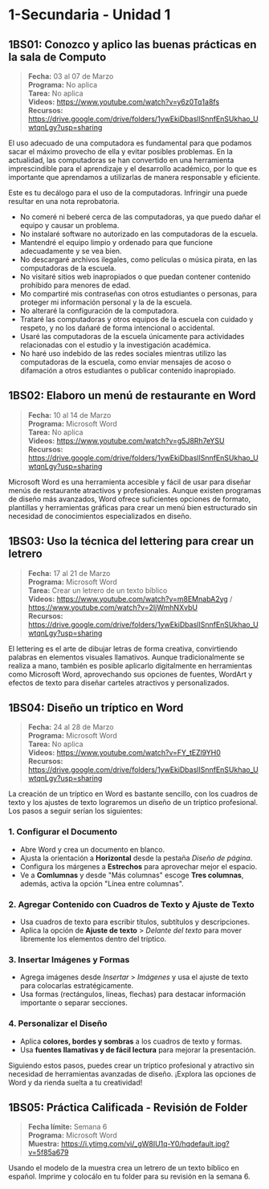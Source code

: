 # 1-Secundaria - Unidad 1

## 1BS01: Conozco y aplico las buenas prácticas en la sala de Computo

> <i class="bi bi-calendar"></i> **Fecha:** 03 al 07 de Marzo<br><i class="bi bi-laptop"></i> **Programa:** No aplica <br><i class="bi bi-clipboard-check"></i> **Tarea:** No aplica <br><i class="bi bi-youtube txt-red"></i> **Videos:** https://www.youtube.com/watch?v=y6z0Tq1a8fs<br><i class="bi bi-backpack"></i> **Recursos:** https://drive.google.com/drive/folders/1ywEkiDbaslISnnfEnSUkhao_UwtqnLgy?usp=sharing

El uso adecuado de una computadora es fundamental para que podamos sacar el máximo provecho de ella y evitar posibles problemas. En la actualidad, las computadoras se han convertido en una herramienta imprescindible para el aprendizaje y el desarrollo académico, por lo que es importante que aprendamos a utilizarlas de manera responsable y eficiente.

Este es tu decálogo para el uso de la computadoras. Infringir una puede resultar en una nota reprobatoria.

- No comeré ni beberé cerca de las computadoras, ya que puedo dañar el equipo y causar un problema.
- No instalaré software no autorizado en las computadoras de la escuela.
- Mantendré el equipo limpio y ordenado para que funcione adecuadamente y se vea bien.
- No descargaré archivos ilegales, como películas o música pirata, en las computadoras de la escuela.
- No visitaré sitios web inapropiados o que puedan contener contenido prohibido para menores de edad.
- Mo compartiré mis contraseñas con otros estudiantes o personas, para proteger mi información personal y la de la escuela.
- No alteraré la configuración de la computadora.
- Trataré las computadoras y otros equipos de la escuela con cuidado y respeto, y no los dañaré de forma intencional o accidental.
- Usaré las computadoras de la escuela únicamente para actividades relacionadas con el estudio y la investigación académica.
- No haré uso indebido de las redes sociales mientras utilizo las computadoras de la escuela, como enviar mensajes de acoso o difamación a otros estudiantes o publicar contenido inapropiado.

## 1BS02: Elaboro un menú de restaurante en Word

> <i class="bi bi-calendar"></i> **Fecha:** 10 al 14 de Marzo<br><i class="bi bi-laptop"></i> **Programa:** Microsoft Word <br><i class="bi bi-clipboard-check"></i> **Tarea:** No aplica <br><i class="bi bi-youtube txt-red"></i> **Videos:** https://www.youtube.com/watch?v=g5J8Rh7eYSU<br><i class="bi bi-backpack"></i> **Recursos:** https://drive.google.com/drive/folders/1ywEkiDbaslISnnfEnSUkhao_UwtqnLgy?usp=sharing

Microsoft Word es una herramienta accesible y fácil de usar para diseñar menús de restaurante atractivos y profesionales. Aunque existen programas de diseño más avanzados, Word ofrece suficientes opciones de formato, plantillas y herramientas gráficas para crear un menú bien estructurado sin necesidad de conocimientos especializados en diseño.

## 1BS03: Uso la técnica del lettering para crear un letrero

> <i class="bi bi-calendar"></i> **Fecha:** 17 al 21 de Marzo<br><i class="bi bi-laptop"></i> **Programa:** Microsoft Word <br><i class="bi bi-clipboard-check"></i> **Tarea:** Crear un letrero de un texto bíblico <br><i class="bi bi-youtube txt-red"></i> **Videos:** https://www.youtube.com/watch?v=m8EMnabA2yg / https://www.youtube.com/watch?v=2IjWmhNXvbU<br><i class="bi bi-backpack"></i> **Recursos:** https://drive.google.com/drive/folders/1ywEkiDbaslISnnfEnSUkhao_UwtqnLgy?usp=sharing

El lettering es el arte de dibujar letras de forma creativa, convirtiendo palabras en elementos visuales llamativos. Aunque tradicionalmente se realiza a mano, también es posible aplicarlo digitalmente en herramientas como Microsoft Word, aprovechando sus opciones de fuentes, WordArt y efectos de texto para diseñar carteles atractivos y personalizados.

## 1BS04: Diseño un tríptico en Word

> <i class="bi bi-calendar"></i> **Fecha:** 24 al 28 de Marzo<br><i class="bi bi-laptop"></i> **Programa:** Microsoft Word <br><i class="bi bi-clipboard-check"></i> **Tarea:** No aplica <br><i class="bi bi-youtube txt-red"></i> **Videos:** https://www.youtube.com/watch?v=FY_tEZl9YH0<br><i class="bi bi-backpack"></i> **Recursos:** https://drive.google.com/drive/folders/1ywEkiDbaslISnnfEnSUkhao_UwtqnLgy?usp=sharing

La creación de un tríptico en Word es bastante sencillo, con los cuadros de texto y los ajustes de texto lograremos un diseño de un tríptico profesional. Los pasos a seguir serían los siguientes:

### 1. Configurar el Documento
- Abre Word y crea un documento en blanco.
- Ajusta la orientación a **Horizontal** desde la pestaña *Diseño de página*.
- Configura los márgenes a **Estrechos** para aprovechar mejor el espacio.
- Ve a **Comlumnas** y desde "Más columnas" escoge **Tres columnas**, además, activa la opción "Línea entre columnas".

### 2. Agregar Contenido con Cuadros de Texto y Ajuste de Texto
- Usa cuadros de texto para escribir títulos, subtítulos y descripciones.
- Aplica la opción de **Ajuste de texto** > *Delante del texto* para mover libremente los elementos dentro del tríptico.

### 3. Insertar Imágenes y Formas
- Agrega imágenes desde *Insertar* > *Imágenes* y usa el ajuste de texto para colocarlas estratégicamente.
- Usa formas (rectángulos, líneas, flechas) para destacar información importante o separar secciones.

### 4. Personalizar el Diseño
- Aplica **colores, bordes y sombras** a los cuadros de texto y formas.
- Usa **fuentes llamativas y de fácil lectura** para mejorar la presentación.

Siguiendo estos pasos, puedes crear un tríptico profesional y atractivo sin necesidad de herramientas avanzadas de diseño. ¡Explora las opciones de Word y da rienda suelta a tu creatividad!


## 1BS05: Práctica Calificada - Revisión de Folder

> <i class="bi bi-calendar"></i> **Fecha límite:** Semana 6<br><i class="bi bi-laptop"></i> **Programa:** Microsoft Word <br> <i class="bi bi-backpack"></i> **Muestra:** https://i.ytimg.com/vi/_gW8IU1q-Y0/hqdefault.jpg?v=5f85a679

Usando el modelo de la muestra crea un letrero de un texto bíblico en español. Imprime y colocálo en tu folder para su revisión en la semana 6.